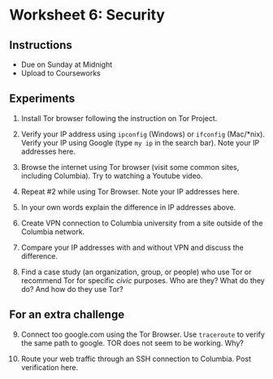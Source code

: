 # Worksheet 6: Security

## Instructions

- Due on Sunday at Midnight
- Upload to Courseworks

## Experiments

1. Install Tor browser following the instruction on Tor Project.

2. Verify your IP address using `ipconfig` (Windows) or `ifconfig` (Mac/*nix).
   Verify your IP using Google (type `my ip` in the search bar). Note your IP
addresses here.

3. Browse the internet using Tor browser (visit some common sites, including
   Columbia). Try to watching a Youtube video.

4. Repeat #2 while using Tor Browser. Note your IP addresses here.

5. In your own words explain the difference in IP addresses above.

6. Create VPN connection to Columbia university from a site outside of the
   Columbia network.

7. Compare your IP addresses with and without VPN and discuss the difference.

8. Find a case study (an organization, group, or people) who use Tor or
   recommend Tor for specific *civic* purposes. Who are they? What do they do?
And how do they use Tor?

## For an extra challenge

9. Connect too google.com using the Tor Browser. Use `traceroute` to verify
   the same path to google. TOR does not seem to be working. Why?

10. Route your web traffic through an SSH connection to Columbia. Post
   verification here.

